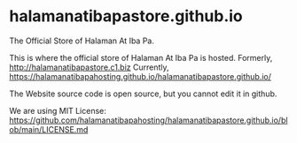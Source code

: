 # halamanatibapastore.github.io
The Official Store of Halaman At Iba Pa.

This is where the official store of Halaman At Iba Pa is hosted.
Formerly, http://halamanatibapastore.c1.biz
Currently, https://halamanatibapahosting.github.io/halamanatibapastore.github.io/

The Website source code is open source, but you cannot edit it in github.

We are using MIT License: https://github.com/halamanatibapahosting/halamanatibapastore.github.io/blob/main/LICENSE.md

